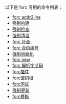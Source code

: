 <!-- markdownlint-disable MD041 -->
以下是 forc 可用的命令列表：


- [forc addr2line](./forc_addr2line)
- [强制构建](./forc_build)
- [强制检查](./forc_check)
- [强制清理](./forc_clean)
- [forc 补全](./forc_completions)
- [forc 合约编号](./forc_contract-id)
- [强制初始化](./forc_init)
- [forc new](./forc_new)
- [forc 解析字节码](./forc_parse-bytecode)
- [forc插件](./forc_plugins)
- [forc谓词根](./forc_predicate-root)
- [forc测试](./forc_test)
- [强制更新](./forc_update)
- [forc模板](./forc_template)
